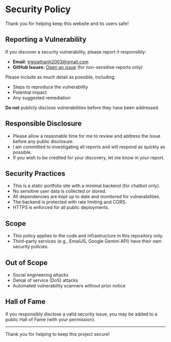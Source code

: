 # Security Policy

Thank you for helping keep this website and its users safe!

## Reporting a Vulnerability

If you discover a security vulnerability, please report it responsibly:

- **Email:** trggiathanh2003@gmail.com
- **GitHub Issues:** [Open an issue](https://github.com/d0ngle8k/d0ngle8k.github.io/issues) (for non-sensitive reports only)

Please include as much detail as possible, including:
- Steps to reproduce the vulnerability
- Potential impact
- Any suggested remediation

**Do not** publicly disclose vulnerabilities before they have been addressed.

## Responsible Disclosure

- Please allow a reasonable time for me to review and address the issue before any public disclosure.
- I am committed to investigating all reports and will respond as quickly as possible.
- If you wish to be credited for your discovery, let me know in your report.

## Security Practices

- This is a static portfolio site with a minimal backend (for chatbot only).
- No sensitive user data is collected or stored.
- All dependencies are kept up to date and monitored for vulnerabilities.
- The backend is protected with rate limiting and CORS.
- HTTPS is enforced for all public deployments.

## Scope

- This policy applies to the code and infrastructure in this repository only.
- Third-party services (e.g., EmailJS, Google Gemini API) have their own security policies.

## Out of Scope

- Social engineering attacks
- Denial of service (DoS) attacks
- Automated vulnerability scanners without prior notice

## Hall of Fame

If you responsibly disclose a valid security issue, you may be added to a public Hall of Fame (with your permission).

---

Thank you for helping to keep this project secure! 
